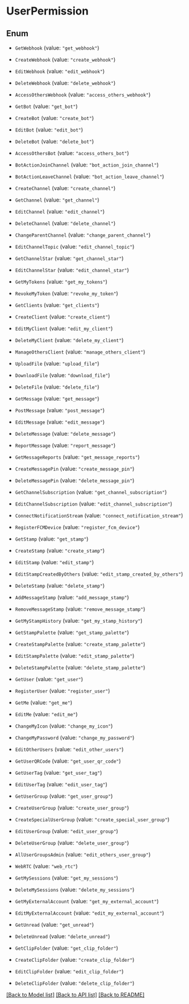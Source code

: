 # UserPermission

## Enum


* `GetWebhook` (value: `"get_webhook"`)

* `CreateWebhook` (value: `"create_webhook"`)

* `EditWebhook` (value: `"edit_webhook"`)

* `DeleteWebhook` (value: `"delete_webhook"`)

* `AccessOthersWebhook` (value: `"access_others_webhook"`)

* `GetBot` (value: `"get_bot"`)

* `CreateBot` (value: `"create_bot"`)

* `EditBot` (value: `"edit_bot"`)

* `DeleteBot` (value: `"delete_bot"`)

* `AccessOthersBot` (value: `"access_others_bot"`)

* `BotActionJoinChannel` (value: `"bot_action_join_channel"`)

* `BotActionLeaveChannel` (value: `"bot_action_leave_channel"`)

* `CreateChannel` (value: `"create_channel"`)

* `GetChannel` (value: `"get_channel"`)

* `EditChannel` (value: `"edit_channel"`)

* `DeleteChannel` (value: `"delete_channel"`)

* `ChangeParentChannel` (value: `"change_parent_channel"`)

* `EditChannelTopic` (value: `"edit_channel_topic"`)

* `GetChannelStar` (value: `"get_channel_star"`)

* `EditChannelStar` (value: `"edit_channel_star"`)

* `GetMyTokens` (value: `"get_my_tokens"`)

* `RevokeMyToken` (value: `"revoke_my_token"`)

* `GetClients` (value: `"get_clients"`)

* `CreateClient` (value: `"create_client"`)

* `EditMyClient` (value: `"edit_my_client"`)

* `DeleteMyClient` (value: `"delete_my_client"`)

* `ManageOthersClient` (value: `"manage_others_client"`)

* `UploadFile` (value: `"upload_file"`)

* `DownloadFile` (value: `"download_file"`)

* `DeleteFile` (value: `"delete_file"`)

* `GetMessage` (value: `"get_message"`)

* `PostMessage` (value: `"post_message"`)

* `EditMessage` (value: `"edit_message"`)

* `DeleteMessage` (value: `"delete_message"`)

* `ReportMessage` (value: `"report_message"`)

* `GetMessageReports` (value: `"get_message_reports"`)

* `CreateMessagePin` (value: `"create_message_pin"`)

* `DeleteMessagePin` (value: `"delete_message_pin"`)

* `GetChannelSubscription` (value: `"get_channel_subscription"`)

* `EditChannelSubscription` (value: `"edit_channel_subscription"`)

* `ConnectNotificationStream` (value: `"connect_notification_stream"`)

* `RegisterFCMDevice` (value: `"register_fcm_device"`)

* `GetStamp` (value: `"get_stamp"`)

* `CreateStamp` (value: `"create_stamp"`)

* `EditStamp` (value: `"edit_stamp"`)

* `EditStampCreatedByOthers` (value: `"edit_stamp_created_by_others"`)

* `DeleteStamp` (value: `"delete_stamp"`)

* `AddMessageStamp` (value: `"add_message_stamp"`)

* `RemoveMessageStamp` (value: `"remove_message_stamp"`)

* `GetMyStampHistory` (value: `"get_my_stamp_history"`)

* `GetStampPalette` (value: `"get_stamp_palette"`)

* `CreateStampPalette` (value: `"create_stamp_palette"`)

* `EditStampPalette` (value: `"edit_stamp_palette"`)

* `DeleteStampPalette` (value: `"delete_stamp_palette"`)

* `GetUser` (value: `"get_user"`)

* `RegisterUser` (value: `"register_user"`)

* `GetMe` (value: `"get_me"`)

* `EditMe` (value: `"edit_me"`)

* `ChangeMyIcon` (value: `"change_my_icon"`)

* `ChangeMyPassword` (value: `"change_my_password"`)

* `EditOtherUsers` (value: `"edit_other_users"`)

* `GetUserQRCode` (value: `"get_user_qr_code"`)

* `GetUserTag` (value: `"get_user_tag"`)

* `EditUserTag` (value: `"edit_user_tag"`)

* `GetUserGroup` (value: `"get_user_group"`)

* `CreateUserGroup` (value: `"create_user_group"`)

* `CreateSpecialUserGroup` (value: `"create_special_user_group"`)

* `EditUserGroup` (value: `"edit_user_group"`)

* `DeleteUserGroup` (value: `"delete_user_group"`)

* `AllUserGroupsAdmin` (value: `"edit_others_user_group"`)

* `WebRTC` (value: `"web_rtc"`)

* `GetMySessions` (value: `"get_my_sessions"`)

* `DeleteMySessions` (value: `"delete_my_sessions"`)

* `GetMyExternalAccount` (value: `"get_my_external_account"`)

* `EditMyExternalAccount` (value: `"edit_my_external_account"`)

* `GetUnread` (value: `"get_unread"`)

* `DeleteUnread` (value: `"delete_unread"`)

* `GetClipFolder` (value: `"get_clip_folder"`)

* `CreateClipFolder` (value: `"create_clip_folder"`)

* `EditClipFolder` (value: `"edit_clip_folder"`)

* `DeleteClipFolder` (value: `"delete_clip_folder"`)


[[Back to Model list]](../README.md#documentation-for-models) [[Back to API list]](../README.md#documentation-for-api-endpoints) [[Back to README]](../README.md)



